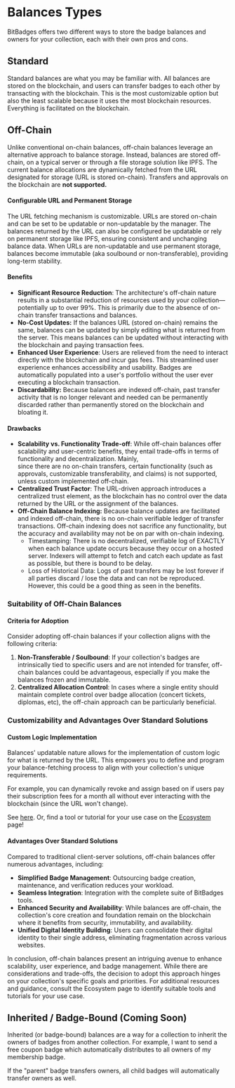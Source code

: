 # Balances Types

BitBadges offers two different ways to store the badge balances and owners for your collection, each with their own pros and cons.

## Standard

Standard balances are what you may be familiar with. All balances are stored on the blockchain, and users can transfer badges to each other by transacting with the blockchain. This is the most customizable option but also the least scalable because it uses the most blockchain resources. Everything is facilitated on the blockchain.

## Off-Chain

Unlike conventional on-chain balances, off-chain balances leverage an alternative approach to balance storage. Instead, balances are stored off-chain, on a typical server or through a file storage solution like IPFS. The current balance allocations are dynamically fetched from the URL designated for storage (URL is stored on-chain). Transfers and approvals on the blockchain are **not supported.**

#### Configurable URL and Permanent Storage

The URL fetching mechanism is customizable. URLs are stored on-chain and can be set to be updatable or non-updatable by the manager. The balances returned by the URL can also be configured be updatable or rely on permanent storage like IPFS, ensuring consistent and unchanging balance data. When URLs are non-updatable and use permanent storage, balances become immutable (aka soulbound or non-transferable), providing long-term stability.

#### Benefits

* **Significant Resource Reduction**: The architecture's off-chain nature results in a substantial reduction of resources used by your collection—potentially up to over 99%. This is primarily due to the absence of on-chain transfer transactions and balances.
* **No-Cost Updates:** If the balances URL (stored on-chain) remains the same, balances can be updated by simply editing what is returned from the server. This means balances can be updated without interacting with the blockchain and paying transaction fees.
* **Enhanced User Experience**: Users are relieved from the need to interact directly with the blockchain and incur gas fees. This streamlined user experience enhances accessibility and usability. Badges are automatically populated into a user's portfolio without the user ever executing a blockchain transaction.
* **Discardability:** Because balances are indexed off-chain, past transfer activity that is no longer relevant and needed can be permanently discarded rather than permanently stored on the blockchain and bloating it.&#x20;

#### Drawbacks

* **Scalability vs. Functionality Trade-off**: While off-chain balances offer scalability and user-centric benefits, they entail trade-offs in terms of functionality and decentralization. Mainly, \
  since there are no on-chain transfers, certain functionality (such as approvals, customizable transferability, and claims) is not supported, unless custom implemented off-chain.&#x20;
* **Centralized Trust Factor**: The URL-driven approach introduces a centralized trust element, as the blockchain has no control over the data returned by the URL or the assignment of the balances.
* **Off-Chain Balance Indexing:** Because balance updates are facilitated and indexed off-chain, there is no on-chain verifiable ledger of transfer transactions. Off-chain indexing does not sacrifice any functionality, but the accuracy and availability may not be on par with on-chain indexing.
  * Timestamping: There is no decentralized, verifiable log of EXACTLY when each balance update occurs because they occur on a hosted server. Indexers will attempt to fetch and catch each update as fast as possible, but there is bound to be delay.&#x20;
  * Loss of Historical Data: Logs of past transfers may be lost forever if all parties discard / lose the data and can not be reproduced. However, this could be a good thing as seen in the benefits.



### Suitability of Off-Chain Balances

#### Criteria for Adoption

Consider adopting off-chain balances if your collection aligns with the following criteria:

1. **Non-Transferable / Soulbound**: If your collection's badges are intrinsically tied to specific users and are not intended for transfer, off-chain balances could be advantageous, especially if you make the balances frozen and immutable.
2. **Centralized Allocation Control**: In cases where a single entity should maintain complete control over badge allocation (concert tickets, diplomas, etc), the off-chain approach can be particularly beneficial.

### Customizability and Advantages Over Standard Solutions

#### Custom Logic Implementation

Balances' updatable nature allows for the implementation of custom logic for what is returned by the URL. This empowers you to define and program your balance-fetching process to align with your collection's unique requirements.&#x20;

For example, you can dynamically revoke and assign based on if users pay their subscription fees for a month all without ever interacting with the blockchain (since the URL won't change).

See [here](../../for-developers/tutorials/create-and-host-off-chain-balances.md). Or, find a tool or tutorial for your use case on the [Ecosystem ](../ecosystem/)page!

#### Advantages Over Standard Solutions

Compared to traditional client-server solutions, off-chain balances offer numerous advantages, including:

* **Simplified Badge Management**: Outsourcing badge creation, maintenance, and verification reduces your workload.
* **Seamless Integration**: Integration with the complete suite of BitBadges tools.
* **Enhanced Security and Availability**: While balances are off-chain, the collection's core creation and foundation remain on the blockchain where it benefits from security, immutability, and availability.
* **Unified Digital Identity Building**: Users can consolidate their digital identity to their single address, eliminating fragmentation across various websites.

In conclusion, off-chain balances present an intriguing avenue to enhance scalability, user experience, and badge management. While there are considerations and trade-offs, the decision to adopt this approach hinges on your collection's specific goals and priorities. For additional resources and guidance, consult the Ecosystem page to identify suitable tools and tutorials for your use case.

## Inherited / Badge-Bound (Coming Soon)

Inherited (or badge-bound) balances are a way for a collection to inherit the owners of badges from another collection. For example, I want to send a free coupon badge which automatically distributes to all owners of my membership badge.&#x20;

If the "parent" badge transfers owners, all child badges will automatically transfer owners as well.





